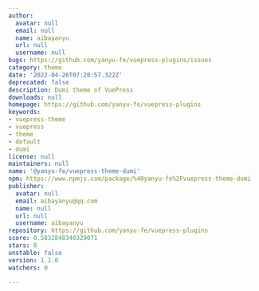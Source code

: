```yaml
---
author:
  avatar: null
  email: null
  name: aibayanyu
  url: null
  username: null
bugs: https://github.com/yanyu-fe/vuepress-plugins/issues
category: theme
date: '2022-04-26T07:20:57.322Z'
deprecated: false
description: Dumi theme of VuePress
downloads: null
homepage: https://github.com/yanyu-fe/vuepress-plugins
keywords:
- vuepress-theme
- vuepress
- theme
- default
- dumi
license: null
maintainers: null
name: '@yanyu-fe/vuepress-theme-dumi'
npm: https://www.npmjs.com/package/%40yanyu-fe%2Fvuepress-theme-dumi
publisher:
  avatar: null
  email: aibayanyu@qq.com
  name: null
  url: null
  username: aibayanyu
repository: https://github.com/yanyu-fe/vuepress-plugins
score: 0.5832848340329071
stars: 0
unstable: false
version: 1.1.0
watchers: 0

---
```


